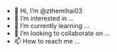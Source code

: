 - 👋 Hi, I’m @zthemihai03
- 👀 I’m interested in ...
- 🌱 I’m currently learning ...
- 💞️ I’m looking to collaborate on ...
- 📫 How to reach me ...

<!---
zthemihai03/zthemihai03 is a ✨ special ✨ repository because its `README.md` (this file) appears on your GitHub profile.
You can click the Preview link to take a look at your changes.
